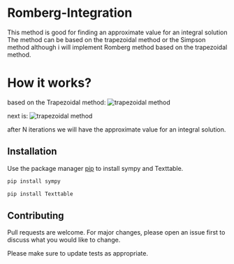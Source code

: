 # Romberg-Integration
This method is good for finding an approximate value for an integral solution
The method can be based on the trapezoidal method or the Simpson method
although i will implement Romberg method based on the trapezoidal method. 

# How it works? 

based on the Trapezoidal method:
![trapezoidal method](https://i.ibb.co/wWd7xs0/trapez.jpg)

next is:
![trapezoidal method](https://i.ibb.co/7C2Qp3Z/romberg.jpg)

after N iterations we will have the approximate value for an integral solution.

## Installation

Use the package manager [pip](https://pip.pypa.io/en/stable/) to install sympy and Texttable.

```bash
pip install sympy
```

```bash
pip install Texttable
```


## Contributing
Pull requests are welcome. For major changes, please open an issue first to discuss what you would like to change.

Please make sure to update tests as appropriate.


